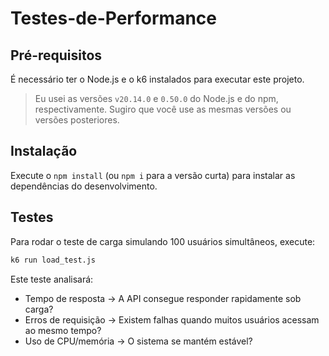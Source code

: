 # Testes-de-Performance

## Pré-requisitos

É necessário ter o Node.js e o k6 instalados para executar este projeto.

> Eu usei as versões `v20.14.0` e `0.50.0` do Node.js e do npm, respectivamente. Sugiro que você use as mesmas versões ou versões posteriores.

## Instalação

Execute o `npm install` (ou `npm i` para a versão curta) para instalar as dependências do desenvolvimento.

## Testes

Para rodar o teste de carga simulando 100 usuários simultâneos, execute:

```cmd
k6 run load_test.js
```

Este teste analisará:

- Tempo de resposta → A API consegue responder rapidamente sob carga?
- Erros de requisição → Existem falhas quando muitos usuários acessam ao mesmo tempo?
- Uso de CPU/memória → O sistema se mantém estável?
